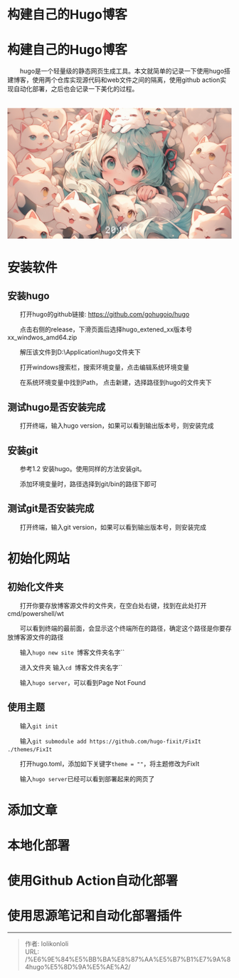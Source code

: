 # 构建自己的Hugo博客


# 构建自己的Hugo博客

　　hugo是一个轻量级的静态网页生成工具。本文就简单的记录一下使用hugo搭建博客，使用两个仓库实现源代码和web文件之间的隔离，使用github action实现自动化部署，之后也会记录一下美化的过程。

　　![测试图片1](/posts/构建自己的Hugo博客/image-20231127201019-zlo707q.png)

# 安装软件

## 安装hugo

　　打开hugo的github链接: https://github.com/gohugoio/hugo

　　点击右侧的release，下滑页面后选择hugo_extened_xx版本号xx_windwos_amd64.zip

　　解压该文件到D:\Application\hugo文件夹下

　　打开windows搜索栏，搜索环境变量，点击编辑系统环境变量

　　在系统环境变量中找到Path， 点击新建，选择路径到hugo的文件夹下

## 测试hugo是否安装完成

　　打开终端，输入hugo version，如果可以看到输出版本号，则安装完成

## 安装git

　　参考1.2 安装hugo。使用同样的方法安装git。

　　添加环境变量时，路径选择到git/bin的路径下即可

## 测试git是否安装完成

　　打开终端，输入git version，如果可以看到输出版本号，则安装完成

# 初始化网站

## 初始化文件夹

　　打开你要存放博客源文件的文件夹，在空白处右键，找到在此处打开cmd/powershell/wt

　　可以看到终端的最前面，会显示这个终端所在的路径，确定这个路径是你要存放博客源文件的路径

　　输入`hugo new site `博客文件夹名字``​

　　进入文件夹 输入`cd `博客文件夹名字``​

　　输入`hugo server`​，可以看到Page Not Found

## 使用主题

　　输入`git init`​

　　输入`git submodule add https://github.com/hugo-fixit/FixIt     ./themes/FixIt`​

　　打开hugo.toml，添加如下关键字`theme = ""`​，将主题修改为FixIt

　　输入`hugo server`​已经可以看到部署起来的网页了

# 添加文章

# 本地化部署

# 使用Github Action自动化部署

# 使用思源笔记和自动化部署插件


---

> 作者: lolikonloli  
> URL: /%E6%9E%84%E5%BB%BA%E8%87%AA%E5%B7%B1%E7%9A%84hugo%E5%8D%9A%E5%AE%A2/  

